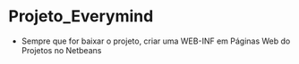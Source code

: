 # Projeto_Everymind
- Sempre que for baixar o projeto, criar uma WEB-INF em Páginas Web do Projetos no Netbeans
